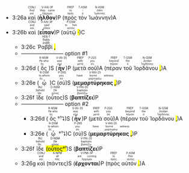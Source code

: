 - 3:26a <RUBY><ruby><ruby>καὶ<rt>καί</rt></ruby><rt>And</rt></ruby><rt>CONJ</rt></RUBY> (<RUBY><ruby><ruby><strong>ἦλθον</strong><rt>ἔρχομαι</rt></ruby><rt>they came</rt></ruby><rt>V-AAI-3P</rt></RUBY>)P (<RUBY><ruby><ruby>πρὸς<rt>πρός</rt></ruby><rt>to</rt></ruby><rt>PREP</rt></RUBY> <RUBY><ruby><ruby>τὸν<rt>ὁ</rt></ruby><rt>-</rt></ruby><rt>T-ASM</rt></RUBY> <RUBY><ruby><ruby>Ἰωάννην<rt>Ἰωάννης</rt></ruby><rt>John</rt></ruby><rt>N-ASM</rt></RUBY>)A 
- 3:26b <RUBY><ruby><ruby>καὶ<rt>καί</rt></ruby><rt>and</rt></ruby><rt>CONJ</rt></RUBY> (<RUBY><ruby><ruby><strong>εἶπαν</strong><rt>εἶπον</rt></ruby><rt>said</rt></ruby><rt>V-AAI-3P</rt></RUBY>)P (<RUBY><ruby><ruby>αὐτῷ <mark class="pm">·</mark><rt>αὐτός</rt></ruby><rt>to him</rt></ruby><rt>P-DSM</rt></RUBY>)C
	- 3:26c <RUBY><ruby><ruby>Ῥαββί <mark class="pm">,</mark><rt>ῥαββί</rt></ruby><rt>Rabbi</rt></ruby><rt>HEB-T</rt></RUBY> 
	- ———————— option #1
	- 3:26d (<RUBY><ruby><ruby>ὃς<rt>ὅς</rt></ruby><rt>He who</rt></ruby><rt>R-NSM</rt></RUBY>)S (<RUBY><ruby><ruby><strong>ἦν</strong><rt>εἰμί</rt></ruby><rt>was</rt></ruby><rt>V-IAI-3S</rt></RUBY>)P (<RUBY><ruby><ruby>μετὰ<rt>μετά</rt></ruby><rt>with</rt></ruby><rt>PREP</rt></RUBY> <RUBY><ruby><ruby>σοῦ<rt>σύ</rt></ruby><rt>you</rt></ruby><rt>P-2GS</rt></RUBY>)A (<RUBY><ruby><ruby>πέραν<rt>πέραν</rt></ruby><rt>beyond</rt></ruby><rt>PREP</rt></RUBY> <RUBY><ruby><ruby>τοῦ<rt>ὁ</rt></ruby><rt>the</rt></ruby><rt>T-GSM</rt></RUBY> <RUBY><ruby><ruby>Ἰορδάνου <mark class="pm">,</mark><rt>Ἰορδάνης</rt></ruby><rt>Jordan</rt></ruby><rt>N-GSM</rt></RUBY>)A 
	- 3:26e (<RUBY><ruby><ruby>ᾧ<rt>ὅς</rt></ruby><rt>to whom</rt></ruby><rt>R-DSM</rt></RUBY>)C (<RUBY><ruby><ruby>σὺ<rt>σύ</rt></ruby><rt>you</rt></ruby><rt>P-2NS</rt></RUBY>)S (<RUBY><ruby><ruby><strong>μεμαρτύρηκας <mark class="pm">,</mark></strong><rt>μαρτυρέω</rt></ruby><rt>have borne witness</rt></ruby><rt>V-RAI-2S</rt></RUBY>)P
	- 3:26f <RUBY><ruby><ruby>ἴδε<rt>ἴδε</rt></ruby><rt>behold</rt></ruby><rt>INJ</rt></RUBY> (<RUBY><ruby><ruby>οὗτος<rt>οὗτος</rt></ruby><rt>He</rt></ruby><rt>D-NSM</rt></RUBY>)S (<RUBY><ruby><ruby><strong>βαπτίζει</strong><rt>βαπτίζω</rt></ruby><rt>baptizes</rt></ruby><rt>V-PAI-3S</rt></RUBY>)P 
	- ———————— option #2
		- 3:26d (<RUBY><ruby><ruby>ὃς<rt>ὅς</rt></ruby><rt>He who</rt></ruby><rt>R-NSM</rt></RUBY>°¹⮧)S (<RUBY><ruby><ruby><strong>ἦν</strong><rt>εἰμί</rt></ruby><rt>was</rt></ruby><rt>V-IAI-3S</rt></RUBY>)P (<RUBY><ruby><ruby>μετὰ<rt>μετά</rt></ruby><rt>with</rt></ruby><rt>PREP</rt></RUBY> <RUBY><ruby><ruby>σοῦ<rt>σύ</rt></ruby><rt>you</rt></ruby><rt>P-2GS</rt></RUBY>)A (<RUBY><ruby><ruby>πέραν<rt>πέραν</rt></ruby><rt>beyond</rt></ruby><rt>PREP</rt></RUBY> <RUBY><ruby><ruby>τοῦ<rt>ὁ</rt></ruby><rt>the</rt></ruby><rt>T-GSM</rt></RUBY> <RUBY><ruby><ruby>Ἰορδάνου <mark class="pm">,</mark><rt>Ἰορδάνης</rt></ruby><rt>Jordan</rt></ruby><rt>N-GSM</rt></RUBY>)A 
		- 3:26e (<RUBY><ruby><ruby>ᾧ<rt>ὅς</rt></ruby><rt>to whom</rt></ruby><rt>R-DSM</rt></RUBY>°¹⮧)C (<RUBY><ruby><ruby>σὺ<rt>σύ</rt></ruby><rt>you</rt></ruby><rt>P-2NS</rt></RUBY>)S (<RUBY><ruby><ruby><strong>μεμαρτύρηκας <mark class="pm">,</mark></strong><rt>μαρτυρέω</rt></ruby><rt>have borne witness</rt></ruby><rt>V-RAI-2S</rt></RUBY>)P
	- 3:26f <RUBY><ruby><ruby>ἴδε<rt>ἴδε</rt></ruby><rt>behold</rt></ruby><rt>INJ</rt></RUBY> <mark>(<RUBY><ruby><ruby>οὗτος<rt>οὗτος</rt></ruby><rt>He</rt></ruby><rt>D-NSM</rt></RUBY>°¹</mark>)S (<RUBY><ruby><ruby><strong>βαπτίζει</strong><rt>βαπτίζω</rt></ruby><rt>baptizes</rt></ruby><rt>V-PAI-3S</rt></RUBY>)P 
	- 3:26g <RUBY><ruby><ruby>καὶ<rt>καί</rt></ruby><rt>and</rt></ruby><rt>CONJ</rt></RUBY> (<RUBY><ruby><ruby>πάντες<rt>πᾶς</rt></ruby><rt>all</rt></ruby><rt>A-NPM</rt></RUBY>)S (<RUBY><ruby><ruby><strong>ἔρχονται</strong><rt>ἔρχομαι</rt></ruby><rt>are coming</rt></ruby><rt>V-PMI-3P</rt></RUBY>)P (<RUBY><ruby><ruby>πρὸς<rt>πρός</rt></ruby><rt>to</rt></ruby><rt>PREP</rt></RUBY> <RUBY><ruby><ruby>αὐτόν <mark class="pm">.</mark><rt>αὐτός</rt></ruby><rt>Him</rt></ruby><rt>P-ASM</rt></RUBY>)A